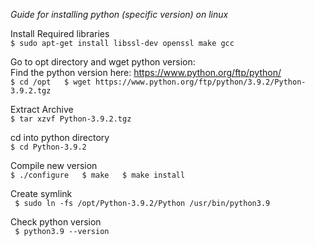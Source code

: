 *Guide for installing python (specific version) on linux*

Install Required libraries  
`$ sudo apt-get install libssl-dev openssl make gcc`  

Go to opt directory and wget python version:  
Find the python version here: https://www.python.org/ftp/python/  
`$ cd /opt  
 $ wget https://www.python.org/ftp/python/3.9.2/Python-3.9.2.tgz`  

Extract Archive  
`$ tar xzvf Python-3.9.2.tgz`  

cd into python directory  
`$ cd Python-3.9.2`  

Compile new version  
`$ ./configure  
 $ make  
 $ make install  
`  

Create symlink  
` $ sudo ln -fs /opt/Python-3.9.2/Python /usr/bin/python3.9`  

Check python version  
` $ python3.9 --version`  